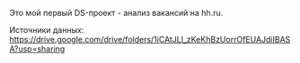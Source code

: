 Это мой первый DS-проект - анализ вакансий на hh.ru.

Источники данных: https://drive.google.com/drive/folders/1iCAtJLl_zKeKhBzUorrOfEUAJdiIBASA?usp=sharing